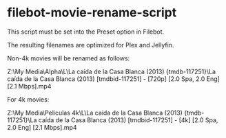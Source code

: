 # filebot-movie-rename-script

This script must be set into the Preset option in Filebot.

The resulting filenames are optimized for Plex and Jellyfin.

Non-4k movies will be renamed as follows:

Z:\My Media\Alpha\L\La caída de la Casa Blanca (2013) {tmdb-117251}\La caída de la Casa Blanca (2013) [tmdbid-117251] - [720p] [2.0 Spa, 2.0 Eng] [2.1 Mbps].mp4

For 4k movies:

Z:\My Media\Peliculas 4k\L\La caída de la Casa Blanca (2013) {tmdb-117251}\La caída de la Casa Blanca (2013) [tmdbid-117251] - [4k] [2.0 Spa, 2.0 Eng] [2.1 Mbps].mp4


